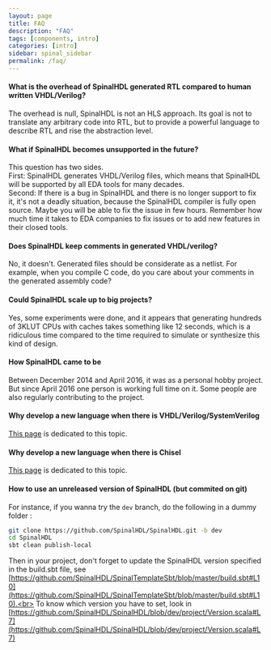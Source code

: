 ```yaml
---
layout: page
title: FAQ
description: "FAQ"
tags: [components, intro]
categories: [intro]
sidebar: spinal_sidebar
permalink: /faq/
---
```


#### What is the overhead of SpinalHDL generated RTL compared to human written VHDL/Verilog?
The overhead is null, SpinalHDL is not an HLS approach. Its goal is not to translate any arbitrary code into RTL, but to provide a powerful language to describe RTL and rise the abstraction level.

#### What if SpinalHDL becomes unsupported in the future?
This question has two sides. <br>
First: SpinalHDL generates VHDL/Verilog files, which means that SpinalHDL will be supported by all EDA tools for many decades.<br>
Second: If there is a bug in SpinalHDL and there is no longer support to fix it, it's not a deadly situation, because the SpinalHDL compiler is fully open source. Maybe you will be able to fix the issue in few hours. Remember how much time it takes to EDA companies to fix issues or to add new features in their closed tools.

#### Does SpinalHDL keep comments in generated VHDL/verilog?
No, it doesn't. Generated files should be considerate as a netlist. For example, when you compile C code, do you care about your comments in the generated assembly code?

#### Could SpinalHDL scale up to big projects?
Yes, some experiments were done, and it appears that generating hundreds of 3KLUT CPUs with caches takes something like 12 seconds, which is a ridiculous time compared to the time required to simulate or synthesize this kind of design.

#### How SpinalHDL came to be
Between December 2014 and April 2016, it was as a personal hobby project. But since April 2016 one person is working full time on it. Some people are also regularly contributing to the project.

#### Why develop a new language when there is VHDL/Verilog/SystemVerilog
[This page](/SpinalDoc/regular_hdl/) is dedicated to this topic.

#### Why develop a new language when there is Chisel
[This page](/SpinalDoc/chisel/) is dedicated to this topic.

#### How to use an unreleased version of SpinalHDL (but commited on git)

For instance, if you wanna try the `dev` branch, do the following in a dummy folder :

```sh
git clone https://github.com/SpinalHDL/SpinalHDL.git -b dev
cd SpinalHDL
sbt clean publish-local
```

Then in your project, don't forget to update the SpinalHDL version specified in the build.sbt file, see<br> [https://github.com/SpinalHDL/SpinalTemplateSbt/blob/master/build.sbt#L10](https://github.com/SpinalHDL/SpinalTemplateSbt/blob/master/build.sbt#L10).<br>
To know which version you have to set, look in<br> [https://github.com/SpinalHDL/SpinalHDL/blob/dev/project/Version.scala#L7](https://github.com/SpinalHDL/SpinalHDL/blob/dev/project/Version.scala#L7)<br>

